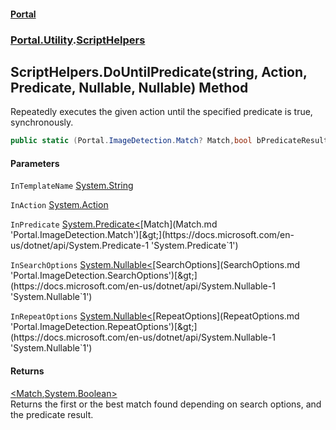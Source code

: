 #### [Portal](index.md 'index')
### [Portal.Utility](Portal.Utility.md 'Portal.Utility').[ScriptHelpers](ScriptHelpers.md 'Portal.Utility.ScriptHelpers')

## ScriptHelpers.DoUntilPredicate(string, Action, Predicate<Match>, Nullable<SearchOptions>, Nullable<RepeatOptions>) Method

Repeatedly executes the given action until the specified predicate is true, synchronously.

```csharp
public static (Portal.ImageDetection.Match? Match,bool bPredicateResult) DoUntilPredicate(string InTemplateName, System.Action? InAction, System.Predicate<Portal.ImageDetection.Match?> InPredicate, System.Nullable<Portal.ImageDetection.SearchOptions> InSearchOptions=null, System.Nullable<Portal.ImageDetection.RepeatOptions> InRepeatOptions=null);
```
#### Parameters

<a name='Portal.Utility.ScriptHelpers.DoUntilPredicate(string,System.Action,System.Predicate_Portal.ImageDetection.Match_,System.Nullable_Portal.ImageDetection.SearchOptions_,System.Nullable_Portal.ImageDetection.RepeatOptions_).InTemplateName'></a>

`InTemplateName` [System.String](https://docs.microsoft.com/en-us/dotnet/api/System.String 'System.String')

<a name='Portal.Utility.ScriptHelpers.DoUntilPredicate(string,System.Action,System.Predicate_Portal.ImageDetection.Match_,System.Nullable_Portal.ImageDetection.SearchOptions_,System.Nullable_Portal.ImageDetection.RepeatOptions_).InAction'></a>

`InAction` [System.Action](https://docs.microsoft.com/en-us/dotnet/api/System.Action 'System.Action')

<a name='Portal.Utility.ScriptHelpers.DoUntilPredicate(string,System.Action,System.Predicate_Portal.ImageDetection.Match_,System.Nullable_Portal.ImageDetection.SearchOptions_,System.Nullable_Portal.ImageDetection.RepeatOptions_).InPredicate'></a>

`InPredicate` [System.Predicate&lt;](https://docs.microsoft.com/en-us/dotnet/api/System.Predicate-1 'System.Predicate`1')[Match](Match.md 'Portal.ImageDetection.Match')[&gt;](https://docs.microsoft.com/en-us/dotnet/api/System.Predicate-1 'System.Predicate`1')

<a name='Portal.Utility.ScriptHelpers.DoUntilPredicate(string,System.Action,System.Predicate_Portal.ImageDetection.Match_,System.Nullable_Portal.ImageDetection.SearchOptions_,System.Nullable_Portal.ImageDetection.RepeatOptions_).InSearchOptions'></a>

`InSearchOptions` [System.Nullable&lt;](https://docs.microsoft.com/en-us/dotnet/api/System.Nullable-1 'System.Nullable`1')[SearchOptions](SearchOptions.md 'Portal.ImageDetection.SearchOptions')[&gt;](https://docs.microsoft.com/en-us/dotnet/api/System.Nullable-1 'System.Nullable`1')

<a name='Portal.Utility.ScriptHelpers.DoUntilPredicate(string,System.Action,System.Predicate_Portal.ImageDetection.Match_,System.Nullable_Portal.ImageDetection.SearchOptions_,System.Nullable_Portal.ImageDetection.RepeatOptions_).InRepeatOptions'></a>

`InRepeatOptions` [System.Nullable&lt;](https://docs.microsoft.com/en-us/dotnet/api/System.Nullable-1 'System.Nullable`1')[RepeatOptions](RepeatOptions.md 'Portal.ImageDetection.RepeatOptions')[&gt;](https://docs.microsoft.com/en-us/dotnet/api/System.Nullable-1 'System.Nullable`1')

#### Returns
[&lt;](https://docs.microsoft.com/en-us/dotnet/api/System.ValueTuple 'System.ValueTuple')[Match](Match.md 'Portal.ImageDetection.Match')[,](https://docs.microsoft.com/en-us/dotnet/api/System.ValueTuple 'System.ValueTuple')[System.Boolean](https://docs.microsoft.com/en-us/dotnet/api/System.Boolean 'System.Boolean')[&gt;](https://docs.microsoft.com/en-us/dotnet/api/System.ValueTuple 'System.ValueTuple')  
Returns the first or the best match found depending on search options, and the predicate result.
